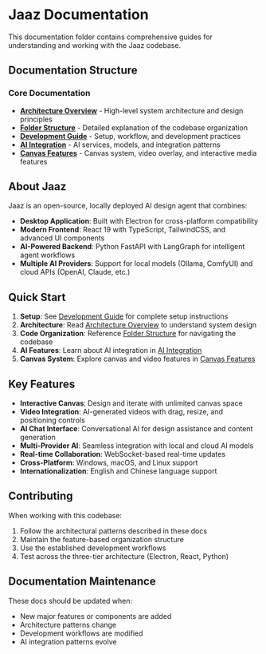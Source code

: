 # Jaaz Documentation

This documentation folder contains comprehensive guides for understanding and working with the Jaaz codebase.

## Documentation Structure

### Core Documentation
- **[Architecture Overview](./architecture-overview.md)** - High-level system architecture and design principles
- **[Folder Structure](./folder-structure.md)** - Detailed explanation of the codebase organization
- **[Development Guide](./development-guide.md)** - Setup, workflow, and development practices
- **[AI Integration](./ai-integration.md)** - AI services, models, and integration patterns
- **[Canvas Features](./canvas-features.md)** - Canvas system, video overlay, and interactive media features

## About Jaaz

Jaaz is an open-source, locally deployed AI design agent that combines:
- **Desktop Application**: Built with Electron for cross-platform compatibility
- **Modern Frontend**: React 19 with TypeScript, TailwindCSS, and advanced UI components  
- **AI-Powered Backend**: Python FastAPI with LangGraph for intelligent agent workflows
- **Multiple AI Providers**: Support for local models (Ollama, ComfyUI) and cloud APIs (OpenAI, Claude, etc.)

## Quick Start

1. **Setup**: See [Development Guide](./development-guide.md) for complete setup instructions
2. **Architecture**: Read [Architecture Overview](./architecture-overview.md) to understand system design
3. **Code Organization**: Reference [Folder Structure](./folder-structure.md) for navigating the codebase
4. **AI Features**: Learn about AI integration in [AI Integration](./ai-integration.md)
5. **Canvas System**: Explore canvas and video features in [Canvas Features](./canvas-features.md)

## Key Features

- **Interactive Canvas**: Design and iterate with unlimited canvas space
- **Video Integration**: AI-generated videos with drag, resize, and positioning controls
- **AI Chat Interface**: Conversational AI for design assistance and content generation
- **Multi-Provider AI**: Seamless integration with local and cloud AI models
- **Real-time Collaboration**: WebSocket-based real-time updates
- **Cross-Platform**: Windows, macOS, and Linux support
- **Internationalization**: English and Chinese language support

## Contributing

When working with this codebase:
1. Follow the architectural patterns described in these docs
2. Maintain the feature-based organization structure
3. Use the established development workflows
4. Test across the three-tier architecture (Electron, React, Python)

## Documentation Maintenance

These docs should be updated when:
- New major features or components are added
- Architecture patterns change
- Development workflows are modified
- AI integration patterns evolve